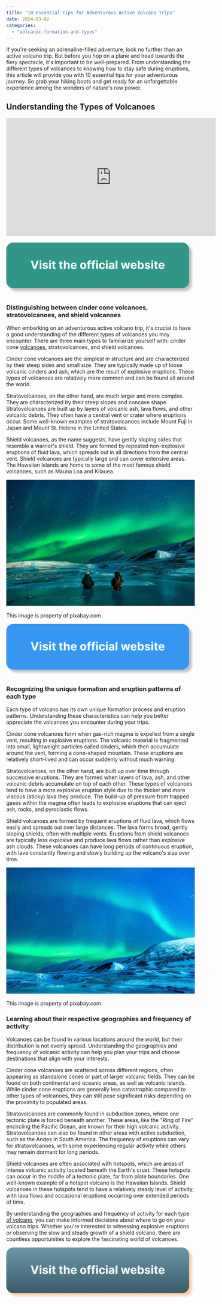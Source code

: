 ```yaml
---
title: "10 Essential Tips for Adventurous Active Volcano Trips"
date: 2024-03-02
categories: 
  - "volcanic-formation-and-types"
---
```


If you're seeking an adrenaline-filled adventure, look no further than an active volcano trip. But before you hop on a plane and head towards the fiery spectacle, it's important to be well-prepared. From understanding the different types of volcanoes to knowing how to stay safe during eruptions, this article will provide you with 10 essential tips for your adventurous journey. So grab your hiking boots and get ready for an unforgettable experience among the wonders of nature's raw power.

## Understanding the Types of Volcanoes

<iframe width="560" height="315" src="https://www.youtube.com/embed/VNGUdObDoLk" frameborder="0" allow="accelerometer; autoplay; encrypted-media; gyroscope; picture-in-picture" allowfullscreen></iframe>

  

[![Learn more about the 10 Essential Tips for Adventurous Active Volcano Trips here.](images/visit-official-website-teal-16-31.png "Learn more about the 10 Essential Tips for Adventurous Active Volcano Trips here.")](https://www.hawaiitours.com/?ref=poolboy17 "Learn more about the 10 Essential Tips for Adventurous Active Volcano Trips here.")

### Distinguishing between cinder cone volcanoes, stratovolcanoes, and shield volcanoes

When embarking on an adventurous active volcano trip, it's crucial to have a good understanding of the different types of volcanoes you may encounter. There are three main types to familiarize yourself with: cinder cone [volcanoes](https://magmamatters.com/the-art-and-science-of-volcano-monitoring/ "The Art and Science of Volcano Monitoring"), stratovolcanoes, and shield volcanoes.

Cinder cone volcanoes are the simplest in structure and are characterized by their steep sides and small size. They are typically made up of loose volcanic cinders and ash, which are the result of explosive eruptions. These types of volcanoes are relatively more common and can be found all around the world.

Stratovolcanoes, on the other hand, are much larger and more complex. They are characterized by their steep slopes and concave shape. Stratovolcanoes are built up by layers of volcanic ash, lava flows, and other volcanic debris. They often have a central vent or crater where eruptions occur. Some well-known examples of stratovolcanoes include Mount Fuji in Japan and Mount St. Helens in the United States.

Shield volcanoes, as the name suggests, have gently sloping sides that resemble a warrior's shield. They are formed by repeated non-explosive eruptions of fluid lava, which spreads out in all directions from the central vent. Shield volcanoes are typically large and can cover extensive areas. The Hawaiian Islands are home to some of the most famous shield volcanoes, such as Mauna Loa and Kilauea.

![10 Essential Tips for Adventurous Active Volcano Trips](images/10-essential-tips-for-adventurous-active-volcano-trips-1024x682.jpg "10 Essential Tips for Adventurous Active Volcano Trips")

This image is property of pixabay.com.

[![Learn more about the 10 Essential Tips for Adventurous Active Volcano Trips here.](images/visit-official-website-blue-13.png "Learn more about the 10 Essential Tips for Adventurous Active Volcano Trips here.")](https://www.hawaiitours.com/?ref=poolboy17 "Learn more about the 10 Essential Tips for Adventurous Active Volcano Trips here.")

### Recognizing the unique formation and eruption patterns of each type

Each type of volcano has its own unique formation process and eruption patterns. Understanding these characteristics can help you better appreciate the volcanoes you encounter during your trips.

Cinder cone volcanoes form when gas-rich magma is expelled from a single vent, resulting in explosive eruptions. The volcanic material is fragmented into small, lightweight particles called cinders, which then accumulate around the vent, forming a cone-shaped mountain. These eruptions are relatively short-lived and can occur suddenly without much warning.

Stratovolcanoes, on the other hand, are built up over time through successive eruptions. They are formed when layers of lava, ash, and other volcanic debris accumulate on top of each other. These types of volcanoes tend to have a more explosive eruption style due to the thicker and more viscous (sticky) lava they produce. The build-up of pressure from trapped gases within the magma often leads to explosive eruptions that can eject ash, rocks, and pyroclastic flows.

Shield volcanoes are formed by frequent eruptions of fluid lava, which flows easily and spreads out over large distances. The lava forms broad, gently sloping shields, often with multiple vents. Eruptions from shield volcanoes are typically less explosive and produce lava flows rather than explosive ash clouds. These volcanoes can have long periods of continuous eruption, with lava constantly flowing and slowly building up the volcano's size over time.

![10 Essential Tips for Adventurous Active Volcano Trips](images/10-essential-tips-for-adventurous-active-volcano-trips-1-1024x682.jpg "10 Essential Tips for Adventurous Active Volcano Trips")

This image is property of pixabay.com.

### Learning about their respective geographies and frequency of activity

Volcanoes can be found in various locations around the world, but their distribution is not evenly spread. Understanding the geographies and frequency of volcanic activity can help you plan your trips and choose destinations that align with your interests.

Cinder cone volcanoes are scattered across different regions, often appearing as standalone cones or part of larger volcanic fields. They can be found on both continental and oceanic areas, as well as volcanic islands. While cinder cone eruptions are generally less catastrophic compared to other types of volcanoes, they can still pose significant risks depending on the proximity to populated areas.

Stratovolcanoes are commonly found in subduction zones, where one tectonic plate is forced beneath another. These areas, like the "Ring of Fire" encircling the Pacific Ocean, are known for their high volcanic activity. Stratovolcanoes can also be found in other areas with active subduction, such as the Andes in South America. The frequency of eruptions can vary for stratovolcanoes, with some experiencing regular activity while others may remain dormant for long periods.

Shield volcanoes are often associated with hotspots, which are areas of intense volcanic activity located beneath the Earth's crust. These hotspots can occur in the middle of a tectonic plate, far from plate boundaries. One well-known example of a hotspot volcano is the Hawaiian Islands. Shield volcanoes in these hotspots tend to have a relatively steady level of activity, with lava flows and occasional eruptions occurring over extended periods of time.

By understanding the geographies and frequency of activity for each type [of volcano](https://magmamatters.com/understanding-volcanic-formation-a-comprehensive-guide/ "Understanding Volcanic Formation: A Comprehensive Guide"), you can make informed decisions about where to go on your volcano trips. Whether you're interested in witnessing explosive eruptions or observing the slow and steady growth of a shield volcano, there are countless opportunities to explore the fascinating world of volcanoes.

[![Click to view the 10 Essential Tips for Adventurous Active Volcano Trips.](images/visit-official-website-blue-grey-3.png "Click to view the 10 Essential Tips for Adventurous Active Volcano Trips.")](https://www.hawaiitours.com/?ref=poolboy17 "Click to view the 10 Essential Tips for Adventurous Active Volcano Trips.")
